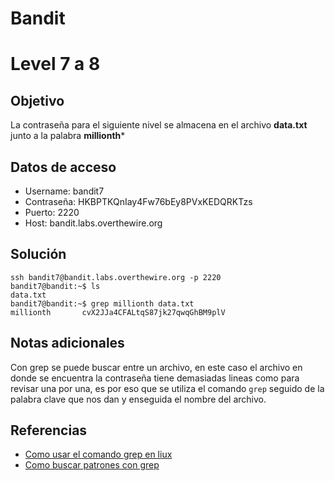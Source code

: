 # Bandit
# Level 7 a 8
## Objetivo
La contraseña para el siguiente nivel se almacena en el archivo **data.txt** junto a la palabra **millionth***

## Datos de acceso
- Username: bandit7
- Contraseña: HKBPTKQnIay4Fw76bEy8PVxKEDQRKTzs 
- Puerto: 2220
- Host:  bandit.labs.overthewire.org

## Solución
```shell
ssh bandit7@bandit.labs.overthewire.org -p 2220
bandit7@bandit:~$ ls
data.txt
bandit7@bandit:~$ grep millionth data.txt
millionth       cvX2JJa4CFALtqS87jk27qwqGhBM9plV 
```

## Notas adicionales
Con grep se puede buscar entre un archivo, en este caso el archivo en donde se encuentra la contraseña tiene demasiadas lineas como para revisar una por una, es por eso que se utiliza el comando ``grep`` seguido de la palabra clave que nos dan y enseguida el nombre del archivo.

## Referencias
- [Como usar el comando grep en liux](https://www.hostinger.mx/tutoriales/comando-grep-linux)
- [Como buscar patrones con grep](https://docs.oracle.com/cd/E19620-01/805-7644/6j76klop3/index.html)
